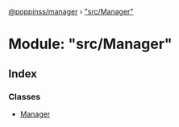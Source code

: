 [@poppinss/manager](../README.md) › ["src/Manager"](_src_manager_.md)

# Module: "src/Manager"

## Index

### Classes

* [Manager](../classes/_src_manager_.manager.md)

